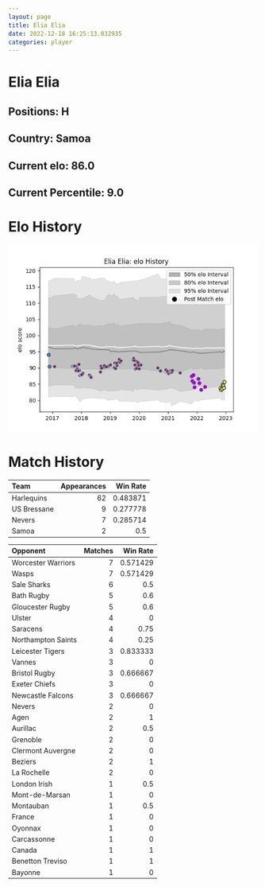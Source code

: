 ```yaml
---  
layout: page  
title: Elia Elia  
date: 2022-12-18 16:25:13.032935  
categories: player  
---
```

# Elia Elia

## Positions: H

## Country: Samoa

## Current elo: 86.0

## Current Percentile: 9.0

# Elo History


![elo history](history_EliaElia.png)
# Match History


| Team        |   Appearances |   Win Rate |
|:------------|--------------:|-----------:|
| Harlequins  |            62 |   0.483871 |
| US Bressane |             9 |   0.277778 |
| Nevers      |             7 |   0.285714 |
| Samoa       |             2 |   0.5      |

| Opponent           |   Matches |   Win Rate |
|:-------------------|----------:|-----------:|
| Worcester Warriors |         7 |   0.571429 |
| Wasps              |         7 |   0.571429 |
| Sale Sharks        |         6 |   0.5      |
| Bath Rugby         |         5 |   0.6      |
| Gloucester Rugby   |         5 |   0.6      |
| Ulster             |         4 |   0        |
| Saracens           |         4 |   0.75     |
| Northampton Saints |         4 |   0.25     |
| Leicester Tigers   |         3 |   0.833333 |
| Vannes             |         3 |   0        |
| Bristol Rugby      |         3 |   0.666667 |
| Exeter Chiefs      |         3 |   0        |
| Newcastle Falcons  |         3 |   0.666667 |
| Nevers             |         2 |   0        |
| Agen               |         2 |   1        |
| Aurillac           |         2 |   0.5      |
| Grenoble           |         2 |   0        |
| Clermont Auvergne  |         2 |   0        |
| Beziers            |         2 |   1        |
| La Rochelle        |         2 |   0        |
| London Irish       |         1 |   0.5      |
| Mont-de-Marsan     |         1 |   0        |
| Montauban          |         1 |   0.5      |
| France             |         1 |   0        |
| Oyonnax            |         1 |   0        |
| Carcassonne        |         1 |   0        |
| Canada             |         1 |   1        |
| Benetton Treviso   |         1 |   1        |
| Bayonne            |         1 |   0        |